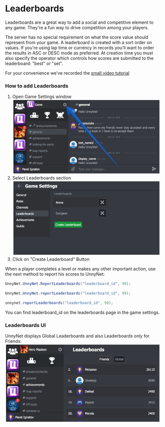 # Leaderboards

Leaderboards are a great way to add a social and competitive element to any game. They're a fun way to drive competition among your players.

The server has no special requirement on what the score value should represent from your game. A leaderboard is created with a sort order on values. If you're using lap time or currency in records you'll want to order the results in ASC or DESC mode as preferred. At creation time you must also specify the operator which controls how scores are submitted to the leaderboard: "best" or "set".

For your convenience we've recorded the [small video tutorial](https://youtu.be/fvbJznVhaw0)

### How to add Leaderboards
1.  Open Game Settings window
    ![Screenshot](../img/game_settings.jpg)
2.  Select Leaderboards section
    ![Screenshot](../img/leaders.jpg)
3.  Click on "Create Leaderboard" Button
    
When a player completes a level or makes any other important action, use the next method to report his scores to UnnyNet:

```csharp fct_label="Unity"
UnnyNet.UnnyNet.ReportLeaderboards("leaderboard_id", 99);
```

```csharp fct_label="JavaScript"
UnnyNet.UnnyNet.reportLeaderboards("leaderboard_id", 99);
```

```java fct_label="Java"
unnynet.reportLeaderboards("leaderboard_id", 99);
```

You can find leaderboard_id on the leaderboards page in the game settings.

### Leaderboards UI
UnnyNet displays Global Leaderboards and also Leaderboards only for Friends:
    ![Screenshot](../img/leaders_2.jpg)
